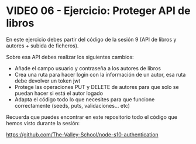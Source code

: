 # VIDEO 06 - Ejercicio: Proteger API de libros

En este ejercicio debes partir del código de la sesión 9 (API de libros y autores + subida de ficheros).

Sobre esa API debes realizar los siguientes cambios:

- Añade el campo usuario y contraseña a los autores de libros
- Crea una ruta para hacer login con la información de un autor, esa ruta debe devolver un token jwt
- Protege las operaciones PUT y DELETE de autores para que solo se puedan hacer si está el autor logado
- Adapta el código todo lo que necesites para que funcione correctamente (seeds, puts, validaciones… etc)

Recuerda que puedes encontrar en este repositorio todo el código que hemos visto durante la sesión:

<https://github.com/The-Valley-School/node-s10-authentication>
